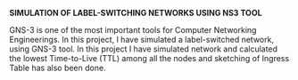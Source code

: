 **SIMULATION OF LABEL-SWITCHING NETWORKS USING NS3 TOOL**

GNS-3 is one of the most important tools for Computer Networking Engineerings. In this project, I have simulated a label-switched network, using GNS-3 tool. In this project I have simulated network and calculated the lowest Time-to-Live (TTL) among all the nodes and sketching of Ingress Table has also been done.
